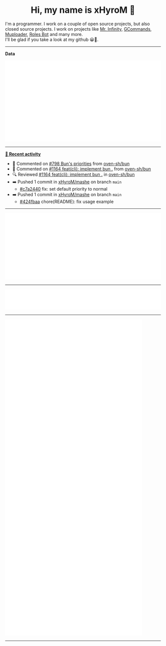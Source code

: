 <p align="center">
    <!-- <img src="https://avatars.githubusercontent.com/u/56601352" width="192" alt="hyro's pfp" /> -->
    <h1 align="center">Hi, my name is xHyroM 👋</h1>
</p>

I'm a programmer. I work on a couple of open source projects, but also closed source projects. I work on projects like [Mr. Infinity](https://discord.com/oauth2/authorize?client_id=720321585625694239&scope=bot%20applications.commands&permissions=8&redirect_uri=https://blobs.gq/imanager&prompt=consent&response_type=code), [GCommands](https://github.com/Garlic-Team/GCommands), [Muploader](https://github.com/xHyroM/Muploader), [Roles Bot](https://github.com/xHyroM/roles-bot) and many more.  
I'll be glad if you take a look at my github 😀👀.

___
**Data**

<img src="https://github.com/xHyroM/xHyroM/blob/master/.cache/base.svg">

___

**[📰 Recent activity](https://github.com/xHyroM)**
* 💬 Commented on [#798 Bun&#39;s priorities](https://github.com/oven-sh/bun/issues/798) from [oven-sh/bun](https://github.com/oven-sh/bun)
* 💬 Commented on [#1164 feat(cli): implement bun .](https://github.com/oven-sh/bun/pull/1164) from [oven-sh/bun](https://github.com/oven-sh/bun)
* 🔍 Reviewed [#1164 feat(cli): implement bun .](https://github.com/oven-sh/bun/pull/1164) in [oven-sh/bun](https://github.com/oven-sh/bun)
* ➡️ Pushed 1 commit in [xHyroM/mashe](https://github.com/xHyroM/mashe) on branch `main`
  * [#c7a2440](https://github.com/xHyroM/mashe/commit/c7a2440) fix: set default priority to normal
* ➡️ Pushed 1 commit in [xHyroM/mashe](https://github.com/xHyroM/mashe) on branch `main`
  * [#424fbaa](https://github.com/xHyroM/mashe/commit/424fbaa) chore(README): fix usage example


___

<img src="https://github.com/xHyroM/xHyroM/blob/master/.cache/isocalendar.svg">

___

<img src="https://github.com/xHyroM/xHyroM/blob/master/.cache/languages.svg">

___

<img src="https://github.com/xHyroM/xHyroM/blob/master/.cache/achievements.svg">

___
